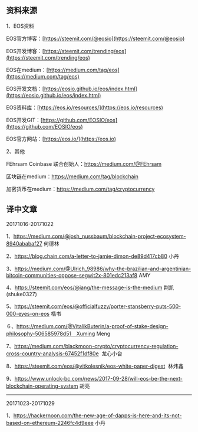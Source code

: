 资料来源
-------------------------------
1、EOS资料

EOS官方博客：[https://steemit.com/@eosio](https://steemit.com/@eosio)    

EOS开发博客：[https://steemit.com/trending/eos](https://steemit.com/trending/eos)

EOS在medium：[https://medium.com/tag/eos](https://medium.com/tag/eos)

EOS开发文档：[https://eosio.github.io/eos/index.html](https://eosio.github.io/eos/index.html)

EOS资料库：[https://eos.io/resources/](https://eos.io/resources)

EOS开发GIT：[https://github.com/EOSIO/eos](https://github.com/EOSIO/eos)

EOS官方网站：[https://eos.io/](https://eos.io)

2、其他

FEhrsam Coinbase 联合创始人：https://medium.com/@FEhrsam

区块链在medium：https://medium.com/tag/blockchain

加密货币在medium：https://medium.com/tag/cryptocurrency

译中文章
-------------------------------
20171016-20171022

1、https://medium.com/@josh_nussbaum/blockchain-project-ecosystem-8940ababaf27 何德林

2、https://blog.chain.com/a-letter-to-jamie-dimon-de89d417cb80 小丹

3、https://medium.com/@Ulrich_98986/why-the-brazilian-and-argentinian-bitcoin-communities-oppose-segwit2x-801edc213af8 AMY

4、https://steemit.com/eos/@iang/the-message-is-the-medium 荆凯(shuke0327)

5、https://steemit.com/eos/@officialfuzzy/porter-stansberry-puts-500-000-eyes-on-eos 楷书

６、https://medium.com/@VitalikButerin/a-proof-of-stake-design-philosophy-506585978d51　Xuming Meng

7、https://medium.com/blackmoon-crypto/cryptocurrency-regulation-cross-country-analysis-67452f1df80e  龙心小台

8、https://steemit.com/eos/@vitkolesnik/eos-white-paper-digest  林炜鑫

9、https://www.unlock-bc.com/news/2017-09-28/will-eos-be-the-next-blockchain-operating-system 胡亮

-------------------------------
20171023-20171029

1、https://hackernoon.com/the-new-age-of-dapps-is-here-and-its-not-based-on-ethereum-2246fc4d9eee 小丹